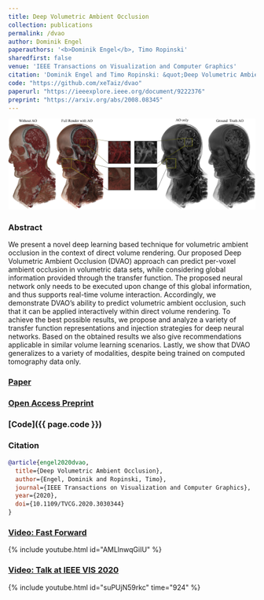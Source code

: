 ```yaml
---
title: Deep Volumetric Ambient Occlusion
collection: publications
permalink: /dvao
author: Dominik Engel
paperauthors: '<b>Dominik Engel</b>, Timo Ropinski'
sharedfirst: false
venue: 'IEEE Transactions on Visualization and Computer Graphics'
citation: 'Dominik Engel and Timo Ropinski: &quot;Deep Volumetric Ambient Occlusion&quot; in <i>IEEE Transactions on Visualization and Computer Graphics</i> (2020).'
code: "https://github.com/xeTaiz/dvao"
paperurl: "https://ieeexplore.ieee.org/document/9222376"
preprint: "https://arxiv.org/abs/2008.08345"
---
```



![DVAO Teaser](images/dvao_teaser.png)

### Abstract
We present a novel deep learning based technique for volumetric ambient occlusion in the context of direct volume rendering.
Our proposed Deep Volumetric Ambient Occlusion (DVAO) approach can predict per-voxel ambient occlusion in volumetric data sets, while
considering global information provided through the transfer function. The proposed neural network only needs to be executed upon
change of this global information, and thus supports real-time volume interaction. Accordingly, we demonstrate DVAO’s ability to predict
volumetric ambient occlusion, such that it can be applied interactively within direct volume rendering. To achieve the best possible
results, we propose and analyze a variety of transfer function representations and injection strategies for deep neural networks. Based
on the obtained results we also give recommendations applicable in similar volume learning scenarios. Lastly, we show that DVAO
generalizes to a variety of modalities, despite being trained on computed tomography data only.

### [Paper](https://ieeexplore.ieee.org/document/9222376)
### [Open Access Preprint](https://arxiv.org/abs/2008.08345)
### [Code]({{ page.code }})

### Citation

```bibtex
@article{engel2020dvao,
  title={Deep Volumetric Ambient Occlusion},
  author={Engel, Dominik and Ropinski, Timo},
  journal={IEEE Transactions on Visualization and Computer Graphics},
  year={2020},
  doi={10.1109/TVCG.2020.3030344}
}
```

### [Video: Fast Forward](https://youtu.be/AMLlnwqGiIU)
{% include youtube.html id="AMLlnwqGiIU" %}

### [Video: Talk at IEEE VIS 2020](https://youtu.be/suPUjN59rkc?t=924)
{% include youtube.html id="suPUjN59rkc" time="924" %}
